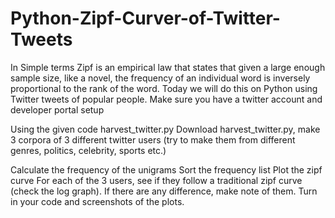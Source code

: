 # Python-Zipf-Curver-of-Twitter-Tweets
In Simple terms Zipf is an empirical law that states that given a large enough sample size, like a novel, the frequency of an individual word is inversely proportional to the rank of the word. Today we will do this on Python using Twitter tweets of popular people. Make sure you have a twitter account and developer portal setup

Using the given code harvest_twitter.py Download harvest_twitter.py, make 3 corpora of 3 different twitter users (try to make them from different genres, politics, celebrity, sports etc.)

Calculate the frequency of the unigrams
Sort the frequency list
Plot the zipf curve
For each of the 3 users, see if they follow a traditional zipf curve (check the log graph). If there are any difference, make note of them.
Turn in your code and screenshots of the plots. 
